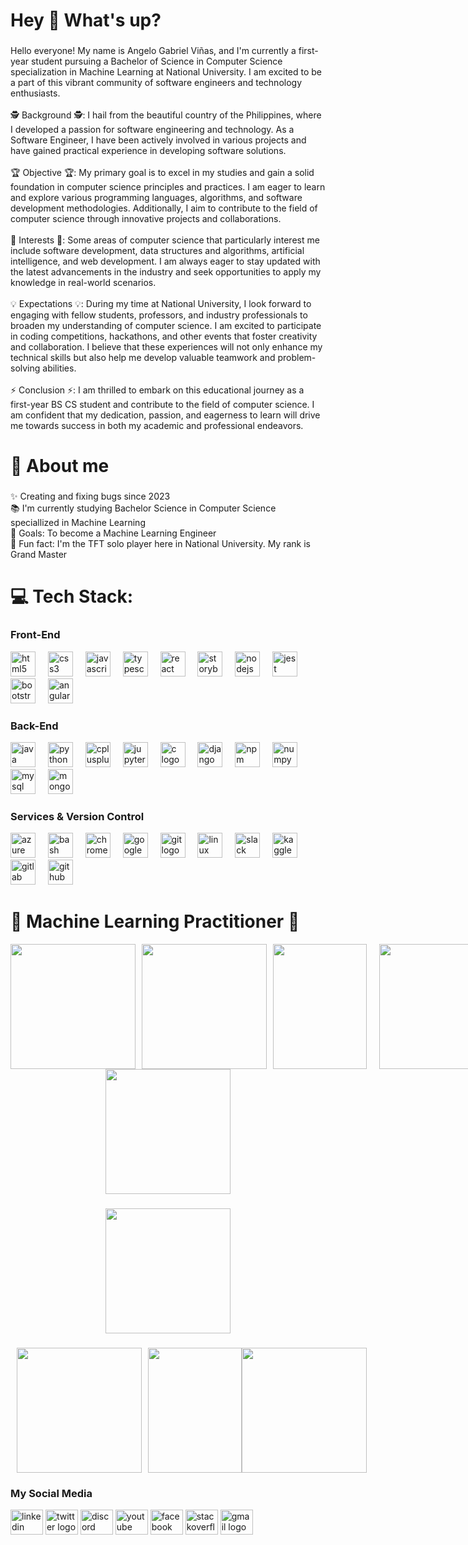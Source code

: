 # <h1 align="left">Hey 👋 What's up?</h1>

###

<p align="left">Hello everyone! My name is Angelo Gabriel Viñas, and I'm currently a first-year student pursuing a Bachelor of Science in Computer Science specialization in Machine Learning at National University. I am excited to be a part of this vibrant community of software engineers and technology enthusiasts.<br>
<br>🕵️ Background 🕵️: I hail from the beautiful country of the Philippines, where I developed a passion for software engineering and technology. As a Software Engineer, I have been actively involved in various projects and have gained practical experience in developing software solutions.<br>
<br>🏆 Objective 🏆: My primary goal is to excel in my studies and gain a solid foundation in computer science principles and practices. I am eager to learn and explore various programming languages, algorithms, and software development methodologies. Additionally, I aim to contribute to the field of computer science through innovative projects and collaborations.<br>
<br>🔭 Interests 🔭: Some areas of computer science that particularly interest me include software development, data structures and algorithms, artificial intelligence, and web development. I am always eager to stay updated with the latest advancements in the industry and seek opportunities to apply my knowledge in real-world scenarios.<br>
<br> 💡 Expectations 💡: During my time at National University, I look forward to engaging with fellow students, professors, and industry professionals to broaden my understanding of computer science. I am excited to participate in coding competitions, hackathons, and other events that foster creativity and collaboration. I believe that these experiences will not only enhance my technical skills but also help me develop valuable teamwork and problem-solving abilities.<br>
<br> ⚡ Conclusion ⚡: I am thrilled to embark on this educational journey as a first-year BS CS student and contribute to the field of computer science. I am confident that my dedication, passion, and eagerness to learn will drive me towards success in both my academic and professional endeavors.</p>

# 💫 About me

###

<p align="left">✨ Creating and fixing bugs since 2023<br>📚 I'm currently studying Bachelor Science in Computer Science speciallized in Machine Learning<br>🎯 Goals: To become a Machine Learning Engineer<br>🎲 Fun fact: I'm the TFT solo player here in National University. My rank is Grand Master</p>

# 💻 Tech Stack:

### Front-End

<div align="left">
  <img src="https://cdn.jsdelivr.net/gh/devicons/devicon/icons/html5/html5-original.svg" height="40" alt="html5 logo"  />
  <img width="12" />
  <img src="https://cdn.jsdelivr.net/gh/devicons/devicon/icons/css3/css3-original.svg" height="40" alt="css3 logo"  />
  <img width="12" />
  <img src="https://cdn.jsdelivr.net/gh/devicons/devicon/icons/javascript/javascript-original.svg" height="40" alt="javascript logo"  />
  <img width="12" />
  <img src="https://cdn.jsdelivr.net/gh/devicons/devicon/icons/typescript/typescript-original.svg" height="40" alt="typescript logo"  />
  <img width="12" />
  <img src="https://cdn.jsdelivr.net/gh/devicons/devicon/icons/react/react-original.svg" height="40" alt="react logo"  />
  <img width="12" />
  <img src="https://cdn.jsdelivr.net/gh/devicons/devicon/icons/storybook/storybook-original.svg" height="40" alt="storybook logo"  />
  <img width="12" />
  <img src="https://cdn.jsdelivr.net/gh/devicons/devicon/icons/nodejs/nodejs-original.svg" height="40" alt="nodejs logo"  />
  <img width="12" />
  <img src="https://cdn.jsdelivr.net/gh/devicons/devicon/icons/jest/jest-plain.svg" height="40" alt="jest logo"  />
  <img width="12" />
  <img src="https://cdn.jsdelivr.net/gh/devicons/devicon/icons/bootstrap/bootstrap-original.svg" height="40" alt="bootstrap logo"  />
  <img width="12" />
  <img src="https://cdn.jsdelivr.net/gh/devicons/devicon/icons/angularjs/angularjs-original.svg" height="40" alt="angularjs logo"  />
</div>

### Back-End

<div align="left">
  <img src="https://cdn.jsdelivr.net/gh/devicons/devicon/icons/java/java-original.svg" height="40" alt="java logo"  />
  <img width="12" />
  <img src="https://cdn.jsdelivr.net/gh/devicons/devicon/icons/python/python-original.svg" height="40" alt="python logo"  />
  <img width="12" />
  <img src="https://cdn.jsdelivr.net/gh/devicons/devicon/icons/cplusplus/cplusplus-original.svg" height="40" alt="cplusplus logo"  />
  <img width="12" />
  <img src="https://cdn.jsdelivr.net/gh/devicons/devicon/icons/jupyter/jupyter-original.svg" height="40" alt="jupyter logo"  />
  <img width="12" />
  <img src="https://cdn.jsdelivr.net/gh/devicons/devicon/icons/c/c-original.svg" height="40" alt="c logo"  />
  <img width="12" />
  <img src="https://cdn.jsdelivr.net/gh/devicons/devicon/icons/django/django-plain.svg" height="40" alt="django logo"  />
  <img width="12" />
  <img src="https://cdn.jsdelivr.net/gh/devicons/devicon/icons/npm/npm-original-wordmark.svg" height="40" alt="npm logo"  />
  <img width="12" />
  <img src="https://cdn.jsdelivr.net/gh/devicons/devicon/icons/numpy/numpy-original.svg" height="40" alt="numpy logo"  />
  <img width="12" />
  <img src="https://cdn.jsdelivr.net/gh/devicons/devicon/icons/mysql/mysql-original.svg" height="40" alt="mysql logo"  />
  <img width="12" />
  <img src="https://cdn.jsdelivr.net/gh/devicons/devicon/icons/mongodb/mongodb-original.svg" height="40" alt="mongodb logo"  />
</div>

### Services & Version Control

<div align="left">
  <img src="https://cdn.jsdelivr.net/gh/devicons/devicon/icons/azure/azure-original.svg" height="40" alt="azure logo"  />
  <img width="12" />
  <img src="https://cdn.jsdelivr.net/gh/devicons/devicon/icons/bash/bash-original.svg" height="40" alt="bash logo"  />
  <img width="12" />
  <img src="https://cdn.jsdelivr.net/gh/devicons/devicon/icons/chrome/chrome-original.svg" height="40" alt="chrome logo"  />
  <img width="12" />
  <img src="https://cdn.jsdelivr.net/gh/devicons/devicon/icons/google/google-original.svg" height="40" alt="google logo"  />
  <img width="12" />
  <img src="https://cdn.jsdelivr.net/gh/devicons/devicon/icons/git/git-original.svg" height="40" alt="git logo"  />
  <img width="12" />
  <img src="https://cdn.jsdelivr.net/gh/devicons/devicon/icons/linux/linux-original.svg" height="40" alt="linux logo"  />
  <img width="12" />
  <img src="https://cdn.jsdelivr.net/gh/devicons/devicon/icons/slack/slack-original.svg" height="40" alt="slack logo"  />
  <img width="12" />
  <img src="https://cdn.jsdelivr.net/gh/devicons/devicon/icons/kaggle/kaggle-original.svg" height="40" alt="kaggle logo"  />
  <img width="12" />
  <img src="https://cdn.jsdelivr.net/gh/devicons/devicon/icons/gitlab/gitlab-original.svg" height="40" alt="gitlab logo"  />
  <img width="12" />
  <img src="https://cdn.jsdelivr.net/gh/devicons/devicon/icons/github/github-original.svg" height="40" alt="github logo"  />
</div>

# 🤖 Machine Learning Practitioner 🤖

<div style="display: flex; justify-content: space-between;">
  <img height="200" src="https://media.giphy.com/media/APqEbxBsVlkWSuFpth/giphy-downsized-large.gif" style="margin-right: 10px;" />
  <img height="200" src="https://media.giphy.com/media/APqEbxBsVlkWSuFpth/giphy-downsized-large.gif" style="margin-right: 10px;" />
  <img width="150" height="200" src="https://media.giphy.com/media/APqEbxBsVlkWSuFpth/giphy-downsized-large.gif" style="margin-right: 20px;" />
  <img height="200" src="https://media.giphy.com/media/APqEbxBsVlkWSuFpth/giphy-downsized-large.gif" style="margin-right: 20px;" />
  <img height="200" src="https://media.giphy.com/media/APqEbxBsVlkWSuFpth/giphy-downsized-large.gif" />
</div>

 
<div align="center">
  <img height="200" src="https://media.giphy.com/media/j1SpUW3jYmokTNyJFG/giphy.gif"  />
</div>

###

<div align="center">
  <img height="200" src="https://media.giphy.com/media/j1SpUW3jYmokTNyJFG/giphy.gif"  />
</div>

###

<div style="display: flex; justify-content: space-between;">
  <img height="200" src="https://media.giphy.com/media/WRQBXSCnEFJIuxktnw/giphy.gif" style="margin-left: 10px;"/>
  <img width="150" height="200" src="https://media.giphy.com/media/3oKIP73vEZmJjFNXtC/giphy.gif" style="margin-left: 10px;"/>
  <img height="200" src="https://media.giphy.com/media/WRQBXSCnEFJIuxktnw/giphy.gif" style="margin-right: 30px;"/>

</div>

### My Social Media

<div align="left">
  <img src="https://raw.githubusercontent.com/maurodesouza/profile-readme-generator/master/src/assets/icons/social/linkedin/default.svg" width="52" height="40" alt="linkedin logo"  />
  <img src="https://raw.githubusercontent.com/maurodesouza/profile-readme-generator/master/src/assets/icons/social/twitter/default.svg" width="52" height="40" alt="twitter logo"  />
  <img src="https://raw.githubusercontent.com/maurodesouza/profile-readme-generator/master/src/assets/icons/social/discord/default.svg" width="52" height="40" alt="discord logo"  />
  <img src="https://raw.githubusercontent.com/maurodesouza/profile-readme-generator/master/src/assets/icons/social/youtube/default.svg" width="52" height="40" alt="youtube logo"  />
  <img src="https://raw.githubusercontent.com/maurodesouza/profile-readme-generator/master/src/assets/icons/social/facebook/default.svg" width="52" height="40" alt="facebook logo"  />
  <img src="https://raw.githubusercontent.com/maurodesouza/profile-readme-generator/master/src/assets/icons/social/stackoverflow/default.svg" width="52" height="40" alt="stackoverflow logo"  />
  <img src="https://raw.githubusercontent.com/maurodesouza/profile-readme-generator/master/src/assets/icons/social/gmail/default.svg" width="52" height="40" alt="gmail logo"  />
</div>

###
